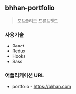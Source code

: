 ## bhhan-portfolio
> 포트폴리오 프론트엔드

### 사용기술
- React
- Redux
- Hooks
- Sass

### 어플리케이션 URL
- portfolio - https://bhhan.com
